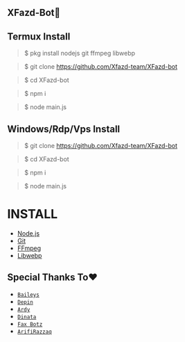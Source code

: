 ## XFazd-Bot🤖

## Termux Install
> $ pkg install nodejs git ffmpeg libwebp

> $ git clone https://github.com/Xfazd-team/XFazd-bot

> $ cd XFazd-bot

> $ npm i

> $ node main.js

## Windows/Rdp/Vps Install
> $ git clone https://github.com/Xfazd-team/XFazd-bot

> $ cd XFazd-bot

> $ npm i

> $ node main.js

# INSTALL
* [Node.js](https://nodejs.org/en/)
* [Git](https://git-scm.com/downloads)
* [FFmpeg](https://github.com/BtbN/FFmpeg-Builds/releases/ffmpeg-n4.4.1-2-gcc33e73618-win64-gpl-4.4.zip)
* [Libwebp](https://developers.google.com/speed/webp/download)


## Special Thanks To❤️
* [`Baileys`](https://github.com/adiwajshing/Baileys)
* [`Depin`](https://github.com/finxdev)
* [`Ardy`](https://github.com/ArdyBotzz)
* [`Dinata`](https://github.com/Dinataaa)
* [`Fax Botz`](https://github.com/Faxbotz)
* [`ArifiRazzaq`](https://Github.com/Arifirazzaq2001)

